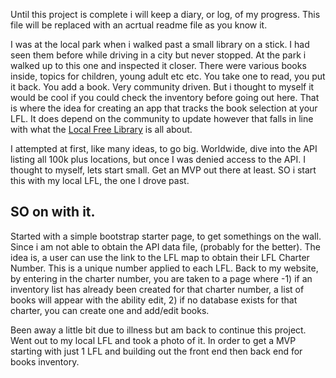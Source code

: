 Until this project is complete i will keep a diary, or log, of my progress. This file will be replaced with an acrtual readme file as you know it.

I was at the local park when i walked past a small library on a stick. I had seen them before while driving in a city but never stopped. At the park i walked up to this one and inspected it closer. There were various books inside, topics for children, young adult etc etc. You take one to read, you put it back. You add a book. Very community driven. But i thought to myself it would be cool if you could check the inventory before going out here.
That is where the idea for creating an app that tracks the book selection at your LFL. It does depend on the community to update however that falls in line with what the [Local Free Library](https://littlefreelibrary.org/) is all about.

I attempted at first, like many ideas, to go big. Worldwide, dive into the API listing all 100k plus locations, but once I was denied access to the API. I thought to myself, lets start small. Get an MVP out there at least. SO i start this with my local LFL, the one I drove past.

## SO on with it.

Started with a simple bootstrap starter page, to get somethings on the wall. Since i am not able to obtain the API data file, (probably for the better). The idea is, a user can use the link to the LFL map to obtain their LFL Charter Number. This is a unique number applied to each LFL. Back to my website, by entering in the charter number, you are taken to a page where -1) if an inventory list has already been created for that charter number, a list of books will appear with the ability edit, 2) if no database exists for that charter, you can create one and add/edit books.

Been away a little bit due to illness but am back to continue this project. Went out to my local LFL and took a photo of it. In order to get a MVP starting with just 1 LFL and building out the front end then back end for books inventory. 
